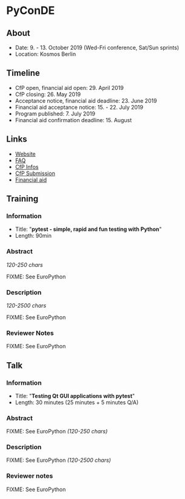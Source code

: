 # PyConDE

## About

- Date: 9. - 13. October 2019 (Wed-Fri conference, Sat/Sun sprints)
- Location: Kosmos Berlin

## Timeline

- CfP open, financial aid open: 29. April 2019
- CfP closing: 26. May 2019
- Acceptance notice, financial aid deadline: 23. June 2019
- Financial aid acceptance notice: 15. - 22. July 2019
- Program published: 7. July 2019
- Financial aid confirmation deadline: 15. August

## Links

- [Website](https://de.pycon.org/)
- [FAQ](https://de.pycon.org/frequently-asked-questions/)
- [CfP Infos](https://de.pycon.org/call-for-proposals/)
- [CfP Submission](https://pretalx.com/pyconde-pydata-berlin-2019/cfp)
- [Financial aid](https://de.pycon.org/financial-aid/)

## Training
### Information

- Title: "**pytest - simple, rapid and fun testing with Python**"
- Length: 90min

### Abstract

*120-250 chars*

FIXME: See EuroPython

### Description

*120-2500 chars*

FIXME: See EuroPython

### Reviewer Notes

FIXME: See EuroPython

## Talk
### Information

- Title: "**Testing Qt GUI applications with pytest**"
- Length: 30 minutes (25 minutes + 5 minutes Q/A)

### Abstract

FIXME: See EuroPython  *(120-250 chars)*

### Description

FIXME: See EuroPython *(120-2500 chars)*

### Reviewer notes

FIXME: See EuroPython
